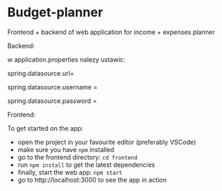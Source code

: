 # Budget-planner
Frontend + backend of web application for income + expenses planner

Backend:

w application.properties nalezy ustawic:

spring.datasource.url=

spring.datasource.username =

spring.datasource.password =

Frontend:

To get started on the app:
- open the project in your favourite editor (preferably VSCode)
- make sure you have `npm` installed
- go to the frontend directory: `cd frontend`
- run ```npm install``` to get the latest dependencies
- finally, start the web app: `npm start`
- go to http://localhost:3000 to see the app in action

